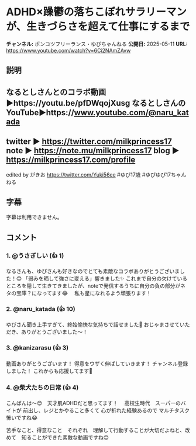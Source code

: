 # ADHD×躁鬱の落ちこぼれサラリーマンが、生きづらさを超えて仕事にするまで

**チャンネル:** ポンコツフリーランス・ゆぴちゃんねる
**公開日:** 2025-05-11
**URL:** https://www.youtube.com/watch?v=6Ci2NAmZAvw

## 説明

なるとしさんとのコラボ動画▶︎https://youtu.be/pfDWqojXusg
なるとしさんのYouTube▶︎https://www.youtube.com/@naru_katada
----------------------------------------------------------------------------------------------------------
twitter ▶ https://twitter.com/milkprincess17
note ▶ https://note.mu/milkprincess17
blog ▶ https://milkprincess17.com/profile
----------------------------------------------------------------------------------------------------------
edited by がきお
https://twitter.com/Yuki56ee
​
#ゆぴ17歳
#ゆぴゆぴ17ちゃんねる

## 字幕

字幕は利用できません。

## コメント

### 1. @うさぎしい (👍 1)
なるさんも、ゆぴさんも好きなのでとても素敵なコラボありがとうございました！😊
「弱みを晒して強さに変える」響きました✨
これまで自分の欠けているところを隠して生きてきましたが、noteで発信するうちに自分の負の部分がネタの宝庫？になってます😂　
私も星になれるよう頑張ります！

### 2. @naru_katada (👍 10)
ゆぴさん聞き上手すぎて、終始愉快な気持ちで話せました🍵
おじゃまさせていただき、ありがとうございました〜！

### 3. @kanizarasu (👍 3)
動画ありがとうございます！
得意をウザく伸ばしていきます！
チャンネル登録しました！
これからも応援してます🦀

### 4. @柴犬たちの日常 (👍 4)
こんばんは〜😊　天才肌ADHDだと思ってます！　
高校生時代　スーパーのバイトが
前出し、レジとかやること多くて
心が折れた経験あるので
マルチタスク怖いですね😂

苦手なこと、得意なこと　それぞれ　理解して行動することが大切だよねと、改めて　知ることができた素敵な動画ですね😊

